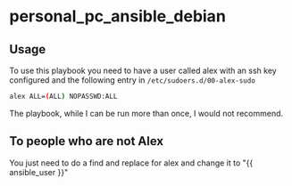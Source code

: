 # personal_pc_ansible_debian

## Usage

To use this playbook you need to have a user called alex with an ssh key configured and the following entry in `/etc/sudoers.d/00-alex-sudo`

```bash
alex ALL=(ALL) NOPASSWD:ALL
```

The playbook, while I can be run more than once, I would not recommend.

## To people who are not Alex
You just need to do a find and replace for alex and change it to "{{ ansible_user }}"
